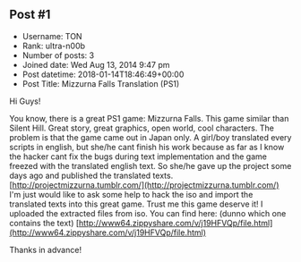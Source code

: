 ## Post #1
- Username: TON
- Rank: ultra-n00b
- Number of posts: 3
- Joined date: Wed Aug 13, 2014 9:47 pm
- Post datetime: 2018-01-14T18:46:49+00:00
- Post Title: Mizzurna Falls Translation (PS1)

Hi Guys!

You know, there is a great PS1 game: Mizzurna Falls. This game similar than Silent Hill. Great story, great graphics, open world, cool characters.
The problem is that the game came out in Japan only.
A girl/boy translated every scripts in english, but she/he cant finish his work because as far as I know the hacker cant fix the bugs during text implementation and the game freezed with the translated english text.
So she/he gave up the project some days ago and published the translated texts.
[http://projectmizzurna.tumblr.com/](http://projectmizzurna.tumblr.com/)
I'm just would like to ask some help to hack the iso and import the translated texts into this great game. Trust me this game deserve it!
I uploaded the extracted files from iso. You can find here: (dunno which one contains the text)
[http://www64.zippyshare.com/v/j19HFVQp/file.html](http://www64.zippyshare.com/v/j19HFVQp/file.html)

Thanks in advance!
